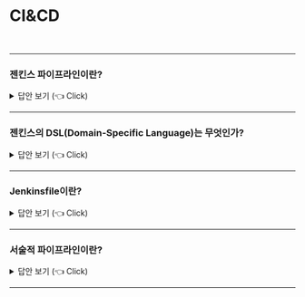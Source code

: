 # CI&CD
<br>


-----------------------

### 젠킨스 파이프라인이란?

<details>
   <summary> 답안 보기 (👈 Click)</summary>
<br />
[참고: Jenkins Official Website(https://www.jenkins.io/doc/book/pipeline/)] 
   
+ 젠킨스 파이프라인은 지속적 배포를 위한 파이프라인을 구축하는 플러그인들의 집합을 의미합니다. <br>
  CD 파이프라인은 사용자 혹은 고객에게 버전 컨트롤에 의한 소프트웨어를 자동으로 표현하는 프로세스입니다. <br>
  
  모든 소프트웨어에 대한 변화는 출시되기까지의 복잡한 프로세스를 겪습니다. <br> 
  이 프로세스는 소프트웨어를 신뢰할 수 있고 반복적인 방식으로 빌드하고, <br>
  빌드된 소프트웨어를 여러 단계의 테스팅과 배포로 발전시키는 것을 의미합니다. <br> 
  
</details>

-----------------------

### 젠킨스의 DSL(Domain-Specific Language)는 무엇인가?

<details>
   <summary> 답안 보기 (👈 Click)</summary>
<br />
[참고: 젠킨스 시작하기2] 
   
+ DSL은 그루비에 기반을 두었고, 젠킨스에 특화된 용어와 기능어를 포함한다. 
  예를 들어, node 키워드는 이전에 '마스터' 혹은 '슬레이브'로 불렸던 노드를 선택해 <br>
  프로그램의 일부를 수행하기 위해 사용됩니다. <br> 
   
  젠킨스는 오랜 시간 동안 그루비 엔진을 포함해왔습니다. <br>
  이는 웹 인터페이스에서 불가능한 접근 및 기능과 깊은 수준의 스크립트 작업을 지원하기 위해 사용됩니다. <br>
  
  DSL은 젠킨스 2의 핵심 요소입니다. DSL은 사용자에게 공개된 기능을 활성화시키는 역할을 합니다. <br> 
  
  
</details>

-----------------------

### Jenkinsfile이란?

<details>
   <summary> 답안 보기 (👈 Click)</summary>
<br />
[참고: 젠킨스 시작하기2] 
   
+ 젠킨스 2에서는 파이프라인을 정의하는 부분이 젠킨스와 분리될 수 있습니다. <br>
  과거 버전에서는 잡을 정의하는 내용이 젠킨스의 홈 폴더 경로에 저장됐습니다. <br>
  이는 젠킨스가 이 내용을 보고, 이해하고 수정해야 한다는 의미입니다. <br>
   
  젠킨스2에서는 DSL 스크립트를 이용해 웹 인터페이스에서 파이프라인을 정의할 수도 있습니다. <br>
  하지만 DSL을 소스 코드와 함께 텍스트 파일로 저장하는 것도 가능합니다. <br>
  따라서 일반 소스 코드를 다루는 것과 같이 파일을 이용해 젠킨스 잡을 실행시킬 수 있고, <br>
  변경 추적과 분석도 가능해집니다. 

  젠킨스 2에서는 잡 혹은 파이프라인을 정의하는 파일의 명칭은 Jenkinsfile입니다. <br>
  여러 개의 Jenkinsfile을 가질 수 있으며, 프로젝트나 브랜치마다 다를 수 있습니다. <br>
  빌드에 관여하는 모든 코드를 Jenkinsfile에 저장하는 것도 가능하고, <br>
  일부를 공유 라이브러리를 통해 빼내는 것도 가능합니다. <br>
  또한, DSL 코드를 통해 외부 스크립트를 읽어들이는 것도 가능합니다. 
  
  
</details>

-----------------------

### 서술적 파이프라인이란?

<details>
   <summary> 답안 보기 (👈 Click)</summary>
<br />
[참고: 젠킨스 시작하기2] 
   
+ 젠킨스에서 pipelines-as-code 이전의 예제 코드는 젠킨스에 특화된 DSL 스텝이 추가된 그루비 스크립트였습니다. <br>
  젠킨스 관련 구조는 아주 조금이고, 프로그램의 흐름은 그루비에 의해 관리됐습니다. <br>
  에러 보고와 확인 부분도 젠킨스와 관련 없이 그루비 프로그램 실행에 기반하고 있습니다. <br>
   
  이러한 모델을 앞으로 스크립트 방식의 파이프라인이라고 지칭합니다. <br>
  하지만 파이프라인용 DSL은 이 책에서 점차 변경되고 발전됩니다. 
</details>

-----------------------


